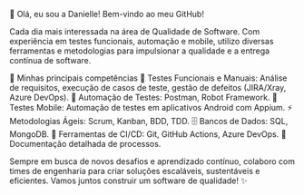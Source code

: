 🚀 Olá, eu sou a Danielle! Bem-vindo ao meu GitHub!

Cada dia mais interessada na área de  Qualidade de Software. Com experiência em testes funcionais, 
automação e mobile, utilizo diversas ferramentas e metodologias para impulsionar a qualidade e a entrega contínua de software.

🚀 Minhas principais competências
📝 Testes Funcionais e Manuais: Análise de requisitos, execução de casos de teste, gestão de defeitos (JIRA/Xray, Azure DevOps).
🤖 Automação de Testes: Postman, Robot Framework.
📱 Testes Mobile: Automação de testes em aplicativos Android com Appium.
⚡ Metodologias Ágeis: Scrum, Kanban, BDD, TDD.
🗄️ Bancos de Dados: SQL, MongoDB.
🚀 Ferramentas de CI/CD: Git, GitHub Actions, Azure DevOps.
📝 Documentação detalhada de processos.

Sempre em busca de novos desafios e aprendizado contínuo, colaboro com times de engenharia para criar soluções escaláveis, sustentáveis e eficientes. Vamos juntos construir um software de qualidade! ✨

<!---
danidads/danidads is a ✨ special ✨ repository because its `README.md` (this file) appears on your GitHub profile.
You can click the Preview link to take a look at your changes.
--->
